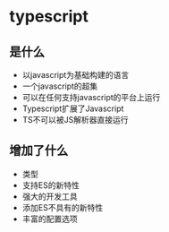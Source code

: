 # typescript

## 是什么

* 以javascript为基础构建的语言
* 一个javascript的超集
* 可以在任何支持javascript的平台上运行
* Typescript扩展了Javascript
* TS不可以被JS解析器直接运行

## 增加了什么

* 类型
* 支持ES的新特性
* 强大的开发工具
* 添加ES不具有的新特性
* 丰富的配置选项



